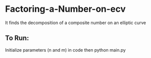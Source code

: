 # Factoring-a-Number-on-ecv
It finds the decomposition of a composite number on an elliptic curve

## To Run:
Initialize parameters (n and m) in code
then
python main.py
